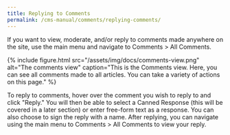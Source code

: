 ```yaml
---
title: Replying to Comments
permalink: /cms-manual/comments/replying-comments/
---
```


If you want to view, moderate, and/or reply to comments made anywhere on the site, use the main menu and navigate to Comments > All Comments.

{% include figure.html src="/assets/img/docs/comments-view.png" alt="The comments view" caption="This is the Comments view. Here, you can see all comments made to all articles. You can take a variety of actions on this page." %}

To reply to comments, hover over the comment you wish to reply to and click "Reply." You will then be able to select a Canned Response (this will be covered in a later section) or enter free-form text as a response. You can also choose to sign the reply with a name. After replying, you can navigate using the main menu to Comments > All Comments to view your reply.